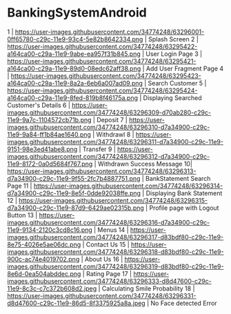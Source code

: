 # BankingSystemAndroid
1 | https://user-images.githubusercontent.com/34774248/63296001-0ff65780-c29c-11e9-93c4-5e82b8642334.png | Splash Screen
2 | https://user-images.githubusercontent.com/34774248/63295422-a164ca00-c29a-11e9-9abe-ea957f31b845.png | User Login Page
3 | https://user-images.githubusercontent.com/34774248/63295421-a164ca00-c29a-11e9-89d0-08edc62aff38.png | Add User Fragment Page
4 | https://user-images.githubusercontent.com/34774248/63295423-a164ca00-c29a-11e9-8a2a-6eb6a007ad09.png | Search Customer
5 | https://user-images.githubusercontent.com/34774248/63295424-a164ca00-c29a-11e9-8fed-819b8f46175a.png | Displaying Searched Customer's Details
6 | https://user-images.githubusercontent.com/34774248/63296309-d70ab280-c29c-11e9-9a7c-1104572cb71b.png | Deposit
7 | https://user-images.githubusercontent.com/34774248/63296310-d7a34900-c29c-11e9-9a84-ff1b84ae1640.png | Withdrawl
8 | https://user-images.githubusercontent.com/34774248/63296311-d7a34900-c29c-11e9-9151-98e3ed41abe8.png | Transfer
9 | https://user-images.githubusercontent.com/34774248/63296312-d7a34900-c29c-11e9-8172-0a0d5684f767.png | Withdrawn Success Message
10| https://user-images.githubusercontent.com/34774248/63296313-d7a34900-c29c-11e9-9f55-2fc7b4887751.png | BankStatement Search Page
11 | https://user-images.githubusercontent.com/34774248/63296314-d7a34900-c29c-11e9-8e5f-0dde92038ffe.png | Displaying Bank Statement
12 | https://user-images.githubusercontent.com/34774248/63296315-d7a34900-c29c-11e9-87d9-6429ae02315b.png | Profile page with Logout Button
13 | https://user-images.githubusercontent.com/34774248/63296316-d7a34900-c29c-11e9-9134-2120c3cd8c16.png | Menus
14 | https://user-images.githubusercontent.com/34774248/63296317-d83bdf80-c29c-11e9-8e75-4026e5ae06dc.png | Contact Us
15 | https://user-images.githubusercontent.com/34774248/63296318-d83bdf80-c29c-11e9-900c-ac74e4019702.png | About Us
16 | https://user-images.githubusercontent.com/34774248/63296319-d83bdf80-c29c-11e9-8e6d-0ea504abddec.png | Rating Page
17 | https://user-images.githubusercontent.com/34774248/63296333-d8d47600-c29c-11e9-8c3c-c7c372b608d2.jpeg | Calculating Smile Probability
18 | https://user-images.githubusercontent.com/34774248/63296331-d8d47600-c29c-11e9-86d5-8f3375925a8a.jpeg | No Face detected Error
